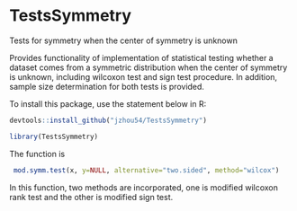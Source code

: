 # TestsSymmetry

Tests for symmetry when the center of symmetry is unknown

Provides functionality of implementation of statistical testing whether a dataset comes from a symmetric distribution when the center of symmetry is unknown, including wilcoxon test and sign test procedure. In addition, sample size determination for both tests is provided. 

To install this package, use the statement below in R:

 ```r
 devtools::install_github("jzhou54/TestsSymmetry")
 
 library(TestsSymmetry)
 ```
 
 The function is 
 
 ```r
  mod.symm.test(x, y=NULL, alternative="two.sided", method="wilcox")
 ```
 
 In this function, two methods are incorporated, one is modified wilcoxon rank test and the other is modified sign test. 
